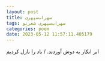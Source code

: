 ```yaml
---
layout: post
title: سهراب‌سپهری
tags: سهراب‌سپهری شعر‌نو
categories: poem
date: 2023-05-12 11:57:11.405179
---
```


ابر انکار به دوش آوردند. / باد را نازل کردیم